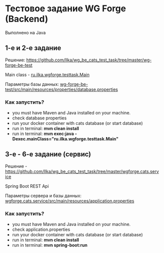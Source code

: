# Тестовое задание WG Forge (Backend)

Выполнено на Java

## 1-е и 2-е задание
Решение: https://github.com/llka/wg_be_cats_test_task/tree/master/wg-forge-be-test

Main class - [ru.ilka.wgforge.testtask.Main](https://github.com/llka/wg_be_cats_test_task/blob/master/wg-forge-be-test/src/main/java/ru/ilka/wgforge/testtask/Main.java)

Параметры базы данных: [wg-forge-be-test/src/main/resources/properties/database.properties](https://github.com/llka/wg_be_cats_test_task/blob/master/wg-forge-be-test/src/main/resources/properties/database.properties)

### Как запустить?
  - you must have Maven and Java installed on your machine.
  - check database properties 
  - run your docker container with cats database (or start database)
  - run in terminal: **mvn clean install**
  - run in terminal: **mvn exec:java -Dexec.mainClass="ru.ilka.wgforge.testtask.Main"**

## 3-е - 6-е задание (сервис)

Решение -  https://github.com/llka/wg_be_cats_test_task/tree/master/wgforge.cats.service

Spring Boot REST Api

Параметры сервера и базы данных: [wgforge.cats.service/src/main/resources/application.properties](https://github.com/llka/wg_be_cats_test_task/blob/master/wgforge.cats.service/src/main/resources/application.properties)

### Как запустить?
  - you must have Maven and Java installed on your machine.
  - check application.properties 
  - run your docker container with cats database (or start database)
  - run in terminal: **mvn clean install**
  - run in terminal: **mvn spring-boot:run**
